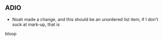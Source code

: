 ## ADIO

* Noah made a change, and this should be an unordered list item, if I don't suck at mark-up, that is

bloop